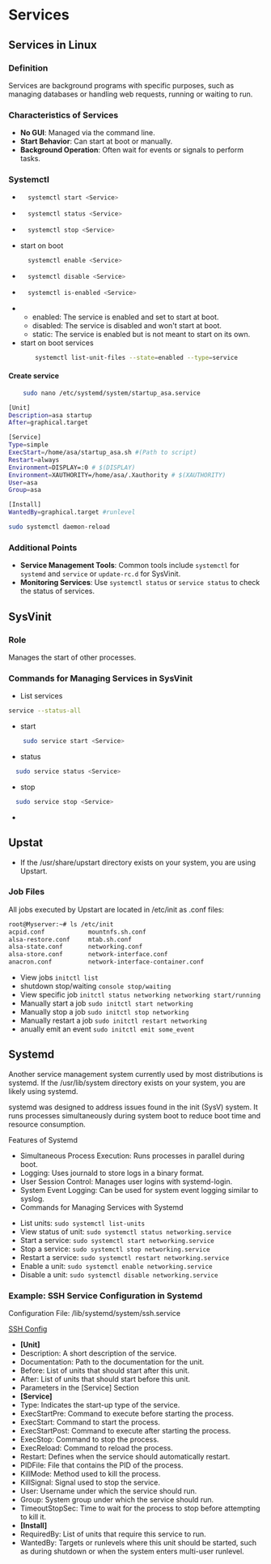 # Services

## Services in Linux

### Definition
Services are background programs with specific purposes, such as managing databases or handling web requests,
running or waiting to run.

### Characteristics of Services
- **No GUI**: Managed via the command line.
- **Start Behavior**: Can start at boot or manually.
- **Background Operation**: Often wait for events or signals to perform tasks.


### Systemctl
- ```bash 
    systemctl start <Service> 
  ```
- ```bash 
    systemctl status <Service> 
  ```
- ```bash 
    systemctl stop <Service> 
  ```
- start on boot 
  ```bash 
    systemctl enable <Service> 
  ```
- ```bash 
    systemctl disable <Service> 
  ```
- ```bash 
    systemctl is-enabled <Service>
  ```
- 
    - enabled: The service is enabled and set to start at boot.
    - disabled: The service is disabled and won't start at boot.
    - static: The service is enabled but is not meant to start on its own.
- start on boot services 
  ```bash 
      systemctl list-unit-files --state=enabled --type=service
  ```


#### Create service
```bash
    sudo nano /etc/systemd/system/startup_asa.service
```

```bash
[Unit]
Description=asa startup
After=graphical.target

[Service]
Type=simple
ExecStart=/home/asa/startup_asa.sh #(Path to script)
Restart=always
Environment=DISPLAY=:0 # $(DISPLAY)
Environment=XAUTHORITY=/home/asa/.Xauthority # $(XAUTHORITY)
User=asa
Group=asa

[Install]
WantedBy=graphical.target #runlevel
```
```bash
sudo systemctl daemon-reload
```



### Additional Points
- **Service Management Tools**: Common tools include `systemctl` for `systemd` and `service` or `update-rc.d` for SysVinit.
- **Monitoring Services**: Use `systemctl status` or `service status` to check the status of services.

## SysVinit

### Role
Manages the start of other processes.

### Commands for Managing Services in SysVinit
- List services
```bash
service --status-all
```
- start
```bash 
    sudo service start <Service>
```
- status
```bash 
  sudo service status <Service>
```
- stop
```bash 
  sudo service stop <Service>
```
- 
## Upstat
* If the /usr/share/upstart directory exists on your system, you are using Upstart.

### Job Files
All jobs executed by Upstart are located in /etc/init as .conf files:
```bash
root@Myserver:~# ls /etc/init
acpid.conf            mountnfs.sh.conf
alsa-restore.conf     mtab.sh.conf
alsa-state.conf       networking.conf
alsa-store.conf       network-interface.conf
anacron.conf          network-interface-container.conf
```
- View jobs ` initctl list `
- shutdown stop/waiting ` console stop/waiting `
- View specific job ` initctl status networking networking start/running ` 
- Manually start a job `sudo initctl start networking ` 
- Manually stop a job ` sudo initctl stop networking ` 
- Manually restart a job ` sudo initctl restart networking ` 
- anually emit an event ` sudo initctl emit some_event `

## Systemd

Another service management system currently used by most distributions is systemd. If the /usr/lib/system directory exists on your system, you are likely using systemd.

systemd was designed to address issues found in the init (SysV) system. It runs processes simultaneously during system boot to reduce boot time and resource consumption.

Features of Systemd
* Simultaneous Process Execution: Runs processes in parallel during boot.
* Logging: Uses journald to store logs in a binary format.
* User Session Control: Manages user logins with systemd-login.
* System Event Logging: Can be used for system event logging similar to syslog.
* Commands for Managing Services with Systemd
  
- List units: ` sudo systemctl list-units `
- View status of unit: ` sudo systemctl status networking.service `
- Start a service: ` sudo systemctl start networking.service `
- Stop a service: ` sudo systemctl stop networking.service `
- Restart a service: ` sudo systemctl restart networking.service `
- Enable a unit: ` sudo systemctl enable networking.service `
- Disable a unit: ` sudo systemctl disable networking.service `

### Example: SSH Service Configuration in Systemd
Configuration File:
/lib/systemd/system/ssh.service

[SSH Config](./SSH_Config.png)

- **[Unit]**
- Description: A short description of the service.
- Documentation: Path to the documentation for the unit.
- Before: List of units that should start after this unit.
- After: List of units that should start before this unit.
- Parameters in the [Service] Section
- **[Service]**
- Type: Indicates the start-up type of the service.
- ExecStartPre: Command to execute before starting the process.
- ExecStart: Command to start the process.
- ExecStartPost: Command to execute after starting the process.
- ExecStop: Command to stop the process.
- ExecReload: Command to reload the process.
- Restart: Defines when the service should automatically restart.
- PIDFile: File that contains the PID of the process.
- KillMode: Method used to kill the process.
- KillSignal: Signal used to stop the service.
- User: Username under which the service should run.
- Group: System group under which the service should run.
- TimeoutStopSec: Time to wait for the process to stop before attempting to kill it.
- **[Install]**
- RequiredBy: List of units that require this service to run.
- WantedBy: Targets or runlevels where this unit should be started, such as during shutdown or when the system enters multi-user runlevel.